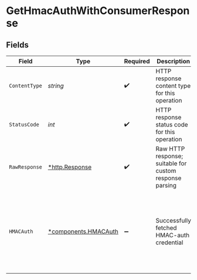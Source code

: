 # GetHmacAuthWithConsumerResponse


## Fields

| Field                                                                                                                                                                              | Type                                                                                                                                                                               | Required                                                                                                                                                                           | Description                                                                                                                                                                        | Example                                                                                                                                                                            |
| ---------------------------------------------------------------------------------------------------------------------------------------------------------------------------------- | ---------------------------------------------------------------------------------------------------------------------------------------------------------------------------------- | ---------------------------------------------------------------------------------------------------------------------------------------------------------------------------------- | ---------------------------------------------------------------------------------------------------------------------------------------------------------------------------------- | ---------------------------------------------------------------------------------------------------------------------------------------------------------------------------------- |
| `ContentType`                                                                                                                                                                      | *string*                                                                                                                                                                           | :heavy_check_mark:                                                                                                                                                                 | HTTP response content type for this operation                                                                                                                                      |                                                                                                                                                                                    |
| `StatusCode`                                                                                                                                                                       | *int*                                                                                                                                                                              | :heavy_check_mark:                                                                                                                                                                 | HTTP response status code for this operation                                                                                                                                       |                                                                                                                                                                                    |
| `RawResponse`                                                                                                                                                                      | [*http.Response](https://pkg.go.dev/net/http#Response)                                                                                                                             | :heavy_check_mark:                                                                                                                                                                 | Raw HTTP response; suitable for custom response parsing                                                                                                                            |                                                                                                                                                                                    |
| `HMACAuth`                                                                                                                                                                         | [*components.HMACAuth](../../models/components/hmacauth.md)                                                                                                                        | :heavy_minus_sign:                                                                                                                                                                 | Successfully fetched HMAC-auth credential                                                                                                                                          | {<br/>"consumer": {<br/>"id": "84a73fb8-50fc-44a7-a4d5-aa17728ee83f"<br/>},<br/>"id": "75695322-e8a0-4109-aed4-5416b0308d85",<br/>"secret": "wQazJ304DW5huJklHgUfjfiSyCyTAEDZ",<br/>"username": "xerxes"<br/>} |